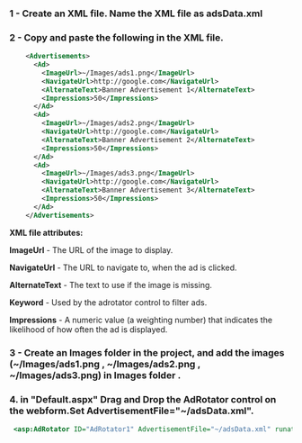 ### 1 -  Create  an XML file. Name the XML file as adsData.xml #

### 2 -  Copy and paste the following in the XML file.
```xml
    <Advertisements>
      <Ad>
        <ImageUrl>~/Images/ads1.png</ImageUrl>
        <NavigateUrl>http://google.com</NavigateUrl>
        <AlternateText>Banner Advertisement 1</AlternateText>
        <Impressions>50</Impressions>
      </Ad>
      <Ad>
        <ImageUrl>~/Images/ads2.png</ImageUrl>
        <NavigateUrl>http://google.com</NavigateUrl>
        <AlternateText>Banner Advertisement 2</AlternateText>
        <Impressions>50</Impressions>
      </Ad>
      <Ad>
        <ImageUrl>~/Images/ads3.png</ImageUrl>
        <NavigateUrl>http://google.com</NavigateUrl>
        <AlternateText>Banner Advertisement 3</AlternateText>
        <Impressions>50</Impressions>
      </Ad>
    </Advertisements>
```

**XML file attributes:**

**ImageUrl** - The URL of the image to display.

**NavigateUrl** - The URL to navigate to, when the ad is clicked.

**AlternateText** - The text to use if the image is missing.

**Keyword** - Used by the adrotator control to filter ads.

**Impressions** - A numeric value (a weighting number) that indicates the likelihood of how often the ad is displayed.


### 3 - Create an Images folder in the project, and add the images (~/Images/ads1.png , ~/Images/ads2.png , ~/Images/ads3.png) in Images folder .



### 4. in "Default.aspx" Drag and Drop the AdRotator control on the webform.Set AdvertisementFile="~/adsData.xml".

```asp
 <asp:AdRotator ID="AdRotator1" AdvertisementFile="~/adsData.xml" runat="server" Width="300" Height="250" />
 ```
